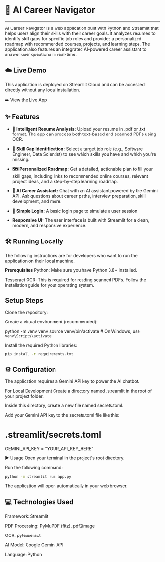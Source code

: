# 🚀 AI Career Navigator
---
AI Career Navigator is a web application built with Python and Streamlit that helps users align their skills with their career goals. It analyzes resumes to identify skill gaps for specific job roles and provides a personalized roadmap with recommended courses, projects, and learning steps. The application also features an integrated AI-powered career assistant to answer user questions in real-time.

## ☁️ Live Demo
This application is deployed on Streamlit Cloud and can be accessed directly without any local installation.

➡️ View the Live App

## ✨ Features

* **📄 Intelligent Resume Analysis:** Upload your resume in .pdf or .txt format. The app can process both text-based and scanned PDFs using OCR.

* **🎯 Skill Gap Identification:** Select a target job role (e.g., Software Engineer, Data Scientist) to see which skills you have and which you're missing.

* **🗺️ Personalized Roadmap:** Get a detailed, actionable plan to fill your skill gaps, including links to recommended online courses, relevant project ideas, and a step-by-step learning roadmap.

* **🤖 AI Career Assistant:** Chat with an AI assistant powered by the Gemini API. Ask questions about career paths, interview preparation, skill development, and more.

* **🔐 Simple Login:** A basic login page to simulate a user session.

* **Responsive UI:** The user interface is built with Streamlit for a clean, modern, and responsive experience.

## 🛠️ Running Locally
The following instructions are for developers who want to run the application on their local machine.

**Prerequisites**
Python: Make sure you have Python 3.8+ installed.

Tesseract OCR: This is required for reading scanned PDFs. Follow the installation guide for your operating system.

## Setup Steps
Clone the repository:

Create a virtual environment (recommended):

python -m venv venv
source venv/bin/activate  # On Windows, use `venv\Scripts\activate`

Install the required Python libraries:

```bash
pip install -r requirements.txt
```

## ⚙️ Configuration
The application requires a Gemini API key to power the AI chatbot.

For Local Development
Create a directory named .streamlit in the root of your project folder.

Inside this directory, create a new file named secrets.toml.

Add your Gemini API key to the secrets.toml file like this:

# .streamlit/secrets.toml
GEMINI_API_KEY = "YOUR_API_KEY_HERE"

▶️ Usage
Open your terminal in the project's root directory.

Run the following command:
```bash
python -m streamlit run app.py
```

The application will open automatically in your web browser.

## 💻 Technologies Used
Framework: Streamlit

PDF Processing: PyMuPDF (fitz), pdf2image

OCR: pytesseract

AI Model: Google Gemini API

Language: Python


